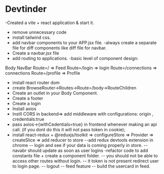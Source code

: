 # Devtinder
-Created a vite + react application & start it.
- remove unnecessary code
- install tailwind css.
- add navbar components to your APP.jsx file.
-always create a separate file for diff components like diff file for navbar.
- Create a navbar.jsx file
- add routing to applications.
-basic level of component design:


Body
    NavBar
    Route=/ => Feed
    Route=/login => login 
    Route=/connections => connections
    Route=/profile => Profile

- install react router dom
- create BrowseRouter->Routes->Route=/body->RouteChildren
- Create an outlet in your Body Component.
- Create a footer
- Create a login
- Install axios
- Instll CORS in backend=> add middleware with configurations: origin , credentials:true
- pass  axios->{withCedentials=true} in frontend whenever making an api call. (if you dont do this it will not pass token in cookie);
- install react-redux + @reduxjs/toolkit => configureStore => Provider => createSlice => add reducer to store
--add redux devtools extension in chrome
-- login and see if your data is coming properly in store.
-- navabr should update as soon as user logins
-refactor code to add constants file + create a component folder.
-- you should not be able to access other routes without login.
-- it token is not present redirect user to login page.
-- logout
-- feed feature
-- build the usercard in feed.
 